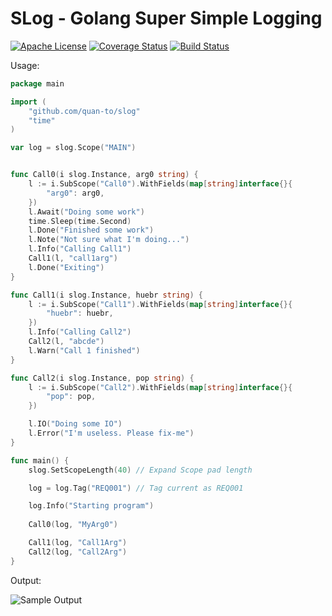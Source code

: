SLog - Golang Super Simple Logging
===================================

[![Apache License](https://img.shields.io/badge/License-Apache-brightgreen.svg)](https://tldrlegal.com/license/apache-license-2.0-\(apache-2.0\)) [![Coverage Status](https://coveralls.io/repos/github/quan-to/slog/badge.svg?branch=master)](https://coveralls.io/github/quan-to/slog?branch=master) [![Build Status](https://travis-ci.org/quan-to/slog.svg?branch=master)](https://travis-ci.org/quan-to/slog)


Usage: 

```go
package main

import (
    "github.com/quan-to/slog"
    "time"
)

var log = slog.Scope("MAIN")


func Call0(i slog.Instance, arg0 string) {
    l := i.SubScope("Call0").WithFields(map[string]interface{}{
        "arg0": arg0,
    })
    l.Await("Doing some work")
    time.Sleep(time.Second)
    l.Done("Finished some work")
    l.Note("Not sure what I'm doing...")
    l.Info("Calling Call1")
    Call1(l, "call1arg")
    l.Done("Exiting")
}

func Call1(i slog.Instance, huebr string) {
    l := i.SubScope("Call1").WithFields(map[string]interface{}{
        "huebr": huebr,
    })
    l.Info("Calling Call2")
    Call2(l, "abcde")
    l.Warn("Call 1 finished")
}

func Call2(i slog.Instance, pop string) {
    l := i.SubScope("Call2").WithFields(map[string]interface{}{
        "pop": pop,
    })

    l.IO("Doing some IO")
    l.Error("I'm useless. Please fix-me")
}

func main() {
    slog.SetScopeLength(40) // Expand Scope pad length

    log = log.Tag("REQ001") // Tag current as REQ001

    log.Info("Starting program")
    
    Call0(log, "MyArg0")

    Call1(log, "Call1Arg")
    Call2(log, "Call2Arg")
}
```

Output:

![Sample Output](https://user-images.githubusercontent.com/578310/64198701-289b6b80-ce5f-11e9-8771-88ae4e07a213.png)
